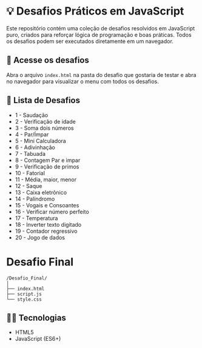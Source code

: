 # 💡 Desafios Práticos em JavaScript

Este repositório contém uma coleção de desafios resolvidos em JavaScript puro, criados para reforçar lógica de programação e boas práticas. Todos os desafios podem ser executados diretamente em um navegador.

## 🔗 Acesse os desafios

Abra o arquivo `index.html` na pasta do desafio que gostaria de testar e abra no navegador para visualizar o menu com todos os desafios.

## 🧩 Lista de Desafios

- 1 - Saudação
- 2 - Verificação de idade
- 3 - Soma dois números
- 4 - Par/Ímpar
- 5 - Mini Calculadora
- 6 - Adivinhação
- 7 - Tabuada
- 8 - Contagem Par e ìmpar
- 9 -  Verificação de primos
- 10 - Fatorial
- 11 - Média, maior, menor
- 12 - Saque
- 13 - Caixa eletrônico
- 14 - Palíndromo
- 15 - Vogais e Consoantes
- 16 - Verificar número perfeito
- 17 - Temperatura
- 18 - Inverter texto digitado
- 19 - Contador regressivo
- 20 - Jogo de dados

# Desafio Final

```
/Desafio_Final/
│
├── index.html
├── script.js
└── style.css
````



## 👨‍💻 Tecnologias

- HTML5
- JavaScript (ES6+)
